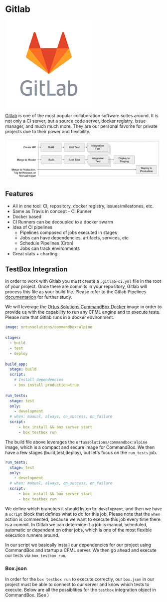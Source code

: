 # Gitlab

![](/assets/gitlab.png)

[Gitlab](https://www.gitlab.com) is one of the most popular collaboration software suites around.  It is not only a CI server, but a source code server, docker registry, issue manager, and much much more.  They are our personal favorite for private projects due to their power and flexibility.

![](/assets/gitlab-ci.png)

## Features

* All in one tool: CI, repository, docker registry, issues/milestones, etc.
* Same as Travis in concept - CI Runner
* Docker based
* CI Runners can be decoupled to a docker swarm
* Idea of CI pipelines
    * Pipelines composed of jobs executed in stages
    * Jobs can have dependencies, artifacts, services, etc
    * Schedule Pipelines (Cron)
    * Jobs can track environments
* Great stats + charting

## TestBox Integration

In order to work with Gitlab you must create a `.gitlab-ci.yml` file in the root of your project.  Once there are commits in your repository, Gitlab will process this file as your build file.  Please refer to the Gitlab Pipelines [documentation](https://docs.gitlab.com/ee/ci/pipelines.html) for further study.  

We will leverage the [Ortus Solutions CommandBox Docker](https://hub.docker.com/r/ortussolutions/commandbox/) image in order to provide us with the capability to run any CFML engine and to execute tests.  Please note that Gitlab runs in a docker environment.

```yml
image: ortussolutions/commandbox:alpine

stages:
  - build
  - test
  - deploy

build_app:
  stage: build
  script:
    # Install dependencies
    - box install production=true

run_tests:
  stage: test
  only:
    - development
  # when: manual, always, on_success, on_failure
  script:
      - box install && box server start
      - box testbox run

```

The build file above leverages the `ortussolutions/commandbox:alpine` image, which is a compact and secure image for CommandBox.  We then have a few stages (build,test,deploy), but let's focus on the `run_tests` job.

```yml
run_tests:
  stage: test
  only:
    - development
  # when: manual, always, on_success, on_failure
  script:
      - box install && box server start
      - box testbox run
```

We define which branches it should listen to: `development`, and then we have a `script` block that defines what to do for this job.  Please note that the `when` action is commented, because we want to execute this job every time there is a commit.  In Gitlab we can determine if a job is manual, scheduled, automatic or dependent on other jobs, which is one of the most flexible execution runners around.

In our script we basically install our dependencies for our project using CommandBox and startup a CFML server.  We then go ahead and execute our tests via `box testbox run`.

### Box.json

In order for the `box testbox run` to execute correctly, our `box.json` in our project must be able to connect to our server and know which tests to execute.  Below are all the possiblities for the `testbox` integration object in CommandBox.  (See )